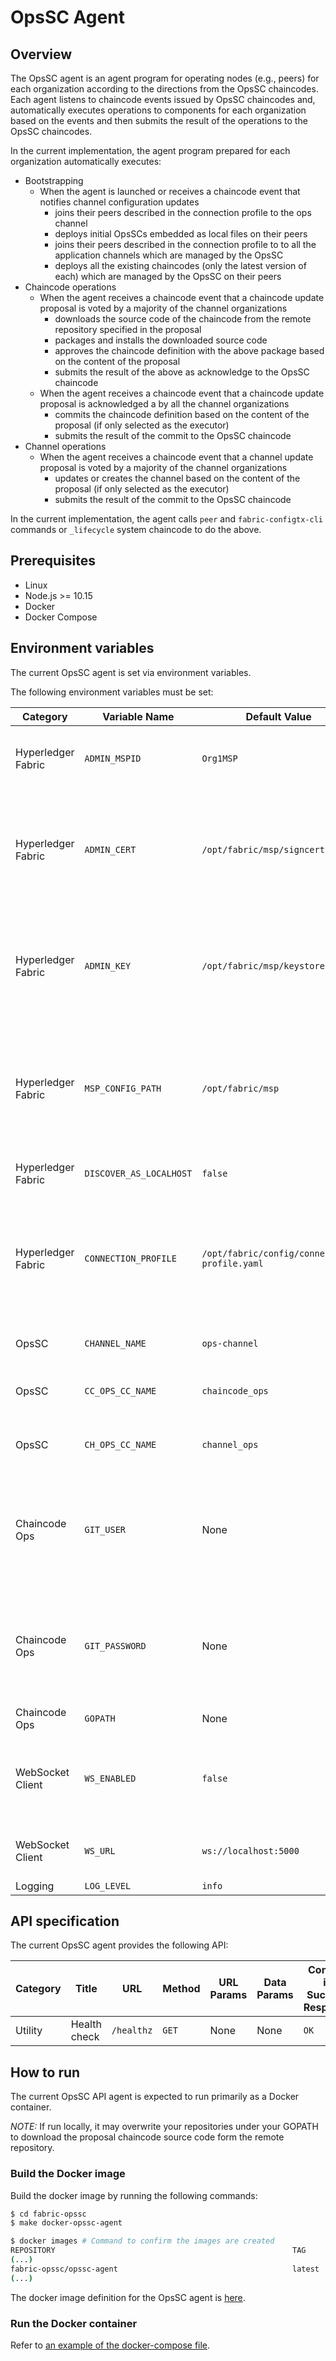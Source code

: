 # OpsSC Agent

## Overview

The OpsSC agent is an agent program for operating nodes (e.g., peers) for each organization according to the directions from the OpsSC chaincodes.
Each agent listens to chaincode events issued by OpsSC chaincodes and, automatically executes operations to components for each organization based on the events and then submits the result of the operations to the OpsSC chaincodes.

In the current implementation, the agent program prepared for each organization automatically executes:
- Bootstrapping
  - When the agent is launched or receives a chaincode event that notifies channel configuration updates
    - joins their peers described in the connection profile to the ops channel
    - deploys initial OpsSCs embedded as local files on their peers
    - joins their peers described in the connection profile to to all the application channels which are managed by the OpsSC
    - deploys all the existing chaincodes (only the latest version of each) which are managed by the OpsSC on their peers
- Chaincode operations
  - When the agent receives a chaincode event that a chaincode update proposal is voted by a majority of the channel organizations
    - downloads the source code of the chaincode from the remote repository specified in the proposal
    - packages and installs the downloaded source code
    - approves the chaincode definition with the above package based on the content of the proposal
    - submits the result of the above as acknowledge to the OpsSC chaincode
  - When the agent receives a chaincode event that a chaincode update proposal is acknowledged a by all the channel organizations
    - commits the chaincode definition based on the content of the proposal (if only selected as the executor)
    - submits the result of the commit to the OpsSC chaincode
- Channel operations
  - When the agent receives a chaincode event that a channel update proposal is voted by a majority of the channel organizations
    - updates or creates the channel based on the content of the proposal (if only selected as the executor)
    - submits the result of the commit to the OpsSC chaincode

In the current implementation, the agent calls `peer` and `fabric-configtx-cli` commands or `_lifecycle` system chaincode to do the above.

## Prerequisites

- Linux
- Node.js >= 10.15
- Docker
- Docker Compose

## Environment variables

The current OpsSC agent is set via environment variables.

The following environment variables must be set:

| Category           | Variable Name           | Default Value                                | Description                                                                                                |
| ------------------ | ----------------------- | -------------------------------------------- | ---------------------------------------------------------------------------------------------------------- |
| Hyperledger Fabric | `ADMIN_MSPID`           | `Org1MSP`                                    | MSP ID for the organization to be operated                                                                 |
| Hyperledger Fabric | `ADMIN_CERT`            | `/opt/fabric/msp/signcerts`                  | Certificate for the client identity to interact with the OpsSC chaincodes and execute peer commands        |
| Hyperledger Fabric | `ADMIN_KEY`             | `/opt/fabric/msp/keystore`                   | Private key for the client identity to interact with the OpsSC chaincodes and execute peer commands        |
| Hyperledger Fabric | `MSP_CONFIG_PATH`       | `/opt/fabric/msp`                            | MSP config path for the client identity to interact with the OpsSC chaincodes and execute peer commands    |
| Hyperledger Fabric | `DISCOVER_AS_LOCALHOST` | `false`                                      | Whether to discover as localhost                                                                           |
| Hyperledger Fabric | `CONNECTION_PROFILE`    | `/opt/fabric/config/connection-profile.yaml` | Connection profile path for the organization (NOTE: should be written all peers owned by the organization) |
| OpsSC              | `CHANNEL_NAME`          | `ops-channel`                                | Channel name for the OpsSC                                                                                 |
| OpsSC              | `CC_OPS_CC_NAME`        | `chaincode_ops`                              | Chaincode name of the chaincode OpsSC                                                                      |
| OpsSC              | `CH_OPS_CC_NAME`        | `channel_ops`                                | Chaincode name of the channel OpsSC                                                                        |
| Chaincode Ops      | `GIT_USER`              | None                                         | Git user to access to the chaincode repository (If not set, access without credentials)                    |
| Chaincode Ops      | `GIT_PASSWORD`          | None                                         | Git password to access to the chaincode repository (If not set, access without credentials)                |
| Chaincode Ops      | `GOPATH`                | None                                         | GOPATH                                                                                                     |
| WebSocket Client   | `WS_ENABLED`            | `false`                                      | Whether to enable WebSocket client to send messages to the server                                          |
| WebSocket Client   | `WS_URL`                | `ws://localhost:5000`                        | URL of the WebSocket server to connect to                                                                  |
| Logging            | `LOG_LEVEL`             | `info`                                       | Log level                                                                                                  |


## API specification

The current OpsSC agent provides the following API:

| Category | Title        | URL        | Method | URL Params | Data Params | Content in Success Response |
| -------- | ------------ | ---------- | ------ | ---------- | ----------- | --------------------------- |
| Utility  | Health check | `/healthz` | `GET`  | None       | None        | `OK`                        |

## How to run

The current OpsSC API agent is expected to run primarily as a Docker container.

*NOTE:* If run locally, it may overwrite your repositories under your GOPATH to download the proposal chaincode source code form the remote repository.

### Build the Docker image

Build the docker image by running the following commands:
```sh
$ cd fabric-opssc
$ make docker-opssc-agent

$ docker images # Command to confirm the images are created
REPOSITORY                                                     TAG                              IMAGE ID            CREATED             SIZE
(...)
fabric-opssc/opssc-agent                                       latest                           44e30c583566        44 hours ago        1.49GB
(...)
```

The docker image definition for the OpsSC agent is [here](../Dockerfile-for-agent).

### Run the Docker container

Refer to [an example of the docker-compose file](../sample-environments/fabric-samples/test-network/docker/docker-compose-opssc-agents.yaml).